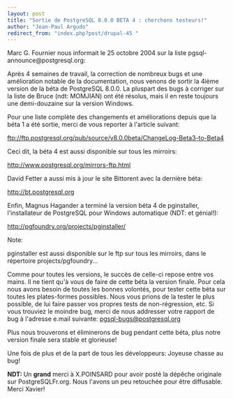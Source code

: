 ```yaml
---
layout: post
title: "Sortie de PostgreSQL 8.0.0 BETA 4 : cherchons testeurs!"
author: "Jean-Paul Argudo"
redirect_from: "index.php?post/drupal-45 "
---
```




<p>Marc G. Fournier nous informait le 25 octobre 2004 sur la liste pgsql-announce@postgresql.org:</p>

<p>

Après 4 semaines de travail, la correction de nombreux bugs et une amélioration notable de la documentation, nous venons de sortir la 4ième version de la béta de PostgreSQL 8.0.0. La pluspart des bugs à corriger sur la liste de Bruce (ndt: MOMJIAN) ont été résolus, mais il en reste toujours une demi-douzaine sur la version Windows.</p>

<p>

Pour une liste complète des changements et améliorations depuis que la béta 1 a été sortie, merci de vous reporter à l'article suivant:<br />

<a href="ftp://ftp.postgresql.org/pub/source/v8.0.0beta/ChangeLog-Beta3-to-Beta4">

ftp://ftp.postgresql.org/pub/source/v8.0.0beta/ChangeLog-Beta3-to-Beta4

</a>

</p>

<p>

Ceci dit, la béta 4 est aussi disponible sur tous les mirroirs:<br />

<a href="http://www.postgresql.org/mirrors-ftp.html">

http://www.postgresql.org/mirrors-ftp.html

</a>

</p>

<p>

David Fetter a aussi mis à jour le site Bittorent avec la dernière béta:<br />

<a href="http://bt.postgresql.org">

http://bt.postgresql.org

</a>

</p>

<p>

Enfin, Magnus Hagander a terminé la version béta 4 de pginstaller, l'installateur de PostgreSQL pour Windows automatique (NDT: et génial!):<br />

<a href="http://pgfoundry.org/projects/pginstaller/">

http://pgfoundry.org/projects/pginstaller/

</a>

</p>

<p>

Note: <br />

pginstaller est aussi disponible sur le ftp sur tous les mirroirs, dans le répertoire projects/pgfoundry...

</p>

<p>

Comme pour toutes les versions, le succès de celle-ci repose entre vos mains. Il ne tient qu'à vous de faire de cette béta la version finale. Pour cela nous avons besoin de toutes les bonnes volontés, pour tester cette béta sur toutes les plates-formes possibles. Nous vous prions de la tester le plus possible, de lui faire passer vos propres tests de non-régression, etc. Si vous trouviez le moindre bug, merci de nous addresser votre rapport de bug à l'adresse e.mail suivante: <a href="mailto:pgsql-bugs@postgresql.org">pgsql-bugs@postgresql.org</a>

</p>

<p>

Plus nous trouverons et éliminerons de bug pendant cette béta, plus notre version finale sera stable et glorieuse!</p>

<p>

Une fois de plus et de la part de tous les développeurs: Joyeuse chasse au bug!

</p>

<p><strong>NDT: </strong> Un <strong>grand</strong> merci à X.POINSARD pour avoir posté la dépêche originale sur PostgreSQLFr.org. Nous l'avons un peu retouchée pour être diffusable. Merci Xavier!

</p>
